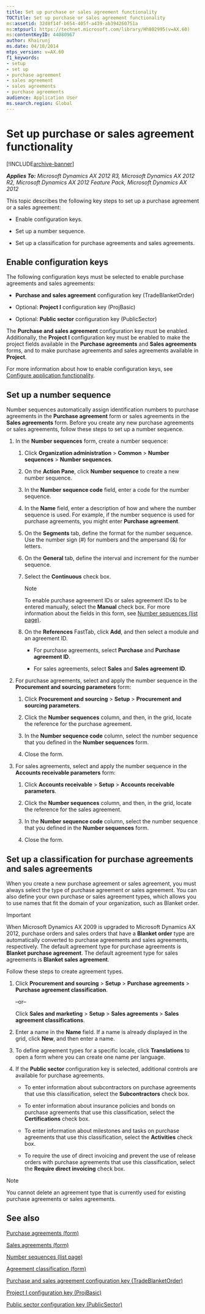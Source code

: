 ```yaml
---
title: Set up purchase or sales agreement functionality
TOCTitle: Set up purchase or sales agreement functionality
ms:assetid: 32d8f14f-b654-405f-a439-ab394260751a
ms:mtpsurl: https://technet.microsoft.com/library/Hh802995(v=AX.60)
ms:contentKeyID: 44080967
author: Khairunj
ms.date: 04/18/2014
mtps_version: v=AX.60
f1_keywords:
- setup
- set up
- purchase agreement
- sales agreement
- sales agreements
- purchase agreements
audience: Application User
ms.search.region: Global
---
```


# Set up purchase or sales agreement functionality 


[!INCLUDE[archive-banner](includes/archive-banner.md)]


_**Applies To:** Microsoft Dynamics AX 2012 R3, Microsoft Dynamics AX 2012 R2, Microsoft Dynamics AX 2012 Feature Pack, Microsoft Dynamics AX 2012_

This topic describes the following key steps to set up a purchase agreement or a sales agreement:

  - Enable configuration keys.

  - Set up a number sequence.

  - Set up a classification for purchase agreements and sales agreements.

## Enable configuration keys

The following configuration keys must be selected to enable purchase agreements and sales agreements:

  - **Purchase and sales agreement** configuration key (TradeBlanketOrder)

  - Optional: **Project I** configuration key (ProjBasic)

  - Optional: **Public sector** configuration key (PublicSector)

The **Purchase and sales agreement** configuration key must be enabled. Additionally, the **Project I** configuration key must be enabled to make the project fields available in the **Purchase agreements** and **Sales agreements** forms, and to make purchase agreements and sales agreements available in **Project**.

For more information about how to enable configuration keys, see [Configure application functionality](configure-application-functionality.md).

## Set up a number sequence

Number sequences automatically assign identification numbers to purchase agreements in the **Purchase agreement** form or sales agreements in the **Sales agreements** form. Before you create any new purchase agreements or sales agreements, follow these steps to set up a number sequence.

1.  In the **Number sequences** form, create a number sequence:
    
    1.  Click **Organization administration** \> **Common** \> **Number sequences** \> **Number sequences**.
    
    2.  On the **Action Pane**, click **Number sequence** to create a new number sequence.
    
    3.  In the **Number sequence code** field, enter a code for the number sequence.
    
    4.  In the **Name** field, enter a description of how and where the number sequence is used. For example, if the number sequence is used for purchase agreements, you might enter **Purchase agreement**.
    
    5.  On the **Segments** tab, define the format for the number sequence. Use the number sign (\#) for numbers and the ampersand (&) for letters.
    
    6.  On the **General** tab, define the interval and increment for the number sequence.
    
    7.  Select the **Continuous** check box.
        

        > [!NOTE]
        > <P>To enable purchase agreement IDs or sales agreement IDs to be entered manually, select the <STRONG>Manual</STRONG> check box. For more information about the fields in this form, see <A href="https://technet.microsoft.com/library/aa600321(v=ax.60)">Number sequences (list page)</A>.</P>

    
    8.  On the **References** FastTab, click **Add**, and then select a module and an agreement ID.
        
          - For purchase agreements, select **Purchase** and **Purchase agreement ID**.
        
          - For sales agreements, select **Sales** and **Sales agreement ID**.

2.  For purchase agreements, select and apply the number sequence in the **Procurement and sourcing parameters** form:
    
    1.  Click **Procurement and sourcing** \> **Setup** \> **Procurement and sourcing parameters**.
    
    2.  Click the **Number sequences** column, and then, in the grid, locate the reference for the purchase agreement.
    
    3.  In the **Number sequence code** column, select the number sequence that you defined in the **Number sequences** form.
    
    4.  Close the form.

3.  For sales agreements, select and apply the number sequence in the **Accounts receivable parameters** form:
    
    1.  Click **Accounts receivable** \> **Setup** \> **Accounts receivable parameters**.
    
    2.  Click the **Number sequences** column, and then, in the grid, locate the reference for the sales agreement.
    
    3.  In the **Number sequence code** column, select the number sequence that you defined in the **Number sequences** form.
    
    4.  Close the form.

## Set up a classification for purchase agreements and sales agreements

When you create a new purchase agreement or sales agreement, you must always select the type of purchase agreement or sales agreement. You can also define your own purchase or sales agreement types, which allows you to use names that fit the domain of your organization, such as Blanket order.


> [!IMPORTANT]
> <P>When Microsoft Dynamics AX 2009 is upgraded to Microsoft Dynamics AX 2012, purchase orders and sales orders that have a <STRONG>Blanket order</STRONG> type are automatically converted to purchase agreements and sales agreements, respectively. The default agreement type for purchase agreements is <STRONG>Blanket purchase agreement</STRONG>. The default agreement type for sales agreements is <STRONG>Blanket sales agreement</STRONG>.</P>



Follow these steps to create agreement types.

1.  Click **Procurement and sourcing** \> **Setup** \> **Purchase agreements** \> **Purchase agreement classification**.
    
    –or–
    
    Click **Sales and marketing** \> **Setup** \> **Sales agreements** \> **Sales agreement classifications**.

2.  Enter a name in the **Name** field. If a name is already displayed in the grid, click **New**, and then enter a name.

3.  To define agreement types for a specific locale, click **Translations** to open a form where you can create one name per language.

4.  If the **Public sector** configuration key is selected, additional controls are available for purchase agreements.
    
      - To enter information about subcontractors on purchase agreements that use this classification, select the **Subcontractors** check box.
    
      - To enter information about insurance policies and bonds on purchase agreements that use this classification, select the **Certifications** check box.
    
      - To enter information about milestones and tasks on purchase agreements that use this classification, select the **Activities** check box.
    
      - To require the use of direct invoicing and prevent the use of release orders with purchase agreements that use this classification, select the **Require direct invoicing** check box.


> [!NOTE]
> <P>You cannot delete an agreement type that is currently used for existing purchase agreements or sales agreements.</P>



## See also

[Purchase agreements (form)](https://technet.microsoft.com/library/hh209550\(v=ax.60\))

[Sales agreements (form)](https://technet.microsoft.com/library/hh209567\(v=ax.60\))

[Number sequences (list page)](https://technet.microsoft.com/library/aa600321\(v=ax.60\))

[Agreement classification (form)](https://technet.microsoft.com/library/hh802986\(v=ax.60\))

[Purchase and sales agreement configuration key (TradeBlanketOrder)](purchase-and-sales-agreement-configuration-key-tradeblanketorder.md)

[Project I configuration key (ProjBasic)](project-i-configuration-key-projbasic.md)

[Public sector configuration key (PublicSector)](public-sector-configuration-key-public-sector.md)

  


